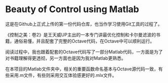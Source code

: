 # Beauty of Control using Matlab
 
这是在Github上正式上传的第一份代码仓库，也当作学习使用Git工具的过程了。

《控制之美：卷2》是王天威UP主出的一本专门讲最优化控制和卡尔曼滤波的书籍，通俗易懂，并且配套了完整的Octave代码，在Octave中可以顺利运行。

阅读过程中，我也跟着配套的Octave代码写了一部分Matlab代码，一方面是为了对书籍理解得更透彻，另一方面也是因为我对Matlab更熟悉。

在本项目的Matlab文件夹中，相关的重要函数命名基本与Octave源代码一致，有些采用.m文件，有些则采用交互体验感更好的.mlx文件。